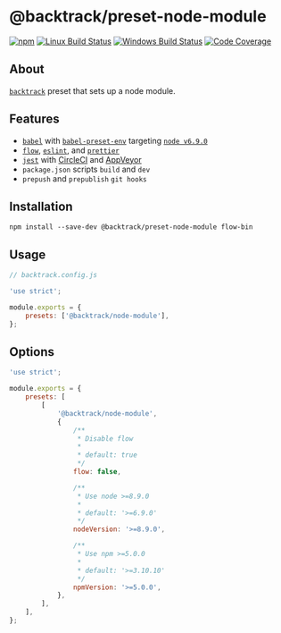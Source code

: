# @backtrack/preset-node-module

[![npm](https://img.shields.io/npm/v/@backtrack/preset-node-module.svg?label=npm%20version)](https://www.npmjs.com/package/@backtrack/preset-node-module)
[![Linux Build Status](https://img.shields.io/circleci/project/github/chrisblossom/backtrack-preset-node-module/master.svg?label=linux%20build)](https://circleci.com/gh/chrisblossom/backtrack-preset-node-module/tree/master)
[![Windows Build Status](https://img.shields.io/appveyor/ci/chrisblossom/backtrack-preset-node-module/master.svg?label=windows%20build)](https://ci.appveyor.com/project/chrisblossom/backtrack-preset-node-module/branch/master)
[![Code Coverage](https://img.shields.io/codecov/c/github/chrisblossom/backtrack-preset-node-module/master.svg)](https://codecov.io/gh/chrisblossom/backtrack-preset-node-module/branch/master)

## About

[`backtrack`](https://github.com/chrisblossom/backtrack) preset that sets up a node module.

## Features

-   [`babel`](https://babeljs.io/) with [`babel-preset-env`](https://babeljs.io/docs/plugins/preset-env/) targeting [`node v6.9.0`](./lib/files/babelrc.js)
-   [`flow`](https://flow.org/), [`eslint`](https://eslint.org/), and [`prettier`](https://prettier.io)
-   [`jest`](https://facebook.github.io/jest/) with [CircleCI](https://circleci.com/) and [AppVeyor](https://www.appveyor.com/)
-   `package.json` scripts `build` and `dev`
-   `prepush` and `prepublish` `git hooks`

## Installation

`npm install --save-dev @backtrack/preset-node-module flow-bin`

## Usage

```js
// backtrack.config.js

'use strict';

module.exports = {
    presets: ['@backtrack/node-module'],
};
```

## Options

```js
'use strict';

module.exports = {
    presets: [
        [
            '@backtrack/node-module',
            {
                /**
                 * Disable flow
                 *
                 * default: true
                 */
                flow: false,

                /**
                 * Use node >=8.9.0
                 *
                 * default: '>=6.9.0'
                 */
                nodeVersion: '>=8.9.0',

                /**
                 * Use npm >=5.0.0
                 *
                 * default: '>=3.10.10'
                 */
                npmVersion: '>=5.0.0',
            },
        ],
    ],
};
```
